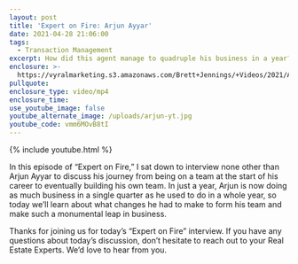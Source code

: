 ```yaml
---
layout: post
title: 'Expert on Fire: Arjun Ayyar'
date: 2021-04-28 21:06:00
tags:
  - Transaction Management
excerpt: How did this agent manage to quadruple his business in a year?
enclosure: >-
  https://vyralmarketing.s3.amazonaws.com/Brett+Jennings/+Videos/2021/Agent+on+Fire_+Arjun+Ayyar.mp4
pullquote:
enclosure_type: video/mp4
enclosure_time:
use_youtube_image: false
youtube_alternate_image: /uploads/arjun-yt.jpg
youtube_code: vmm6MOvB8tI
---
```

{% include youtube.html %}

In this episode of “Expert on Fire,” I sat down to interview none other than Arjun Ayyar to discuss his journey from being on a team at the start of his career to eventually building his own team. In just a year, Arjun is now doing as much business in a single quarter as he used to do in a whole year, so today we’ll learn about what changes he had to make to form his team and make such a monumental leap in business.

Thanks for joining us for today’s “Expert on Fire” interview. If you have any questions about today’s discussion, don’t hesitate to reach out to your Real Estate Experts. We’d love to hear from you.

